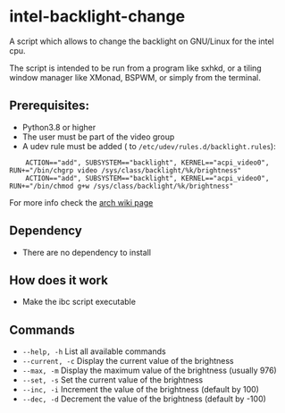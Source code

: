 # intel-backlight-change
A script which allows to change the backlight on GNU/Linux for the intel cpu.

The script is intended to be run from a program like sxhkd, or a tiling window manager like XMonad, BSPWM, or simply from the terminal.

## Prerequisites:
* Python3.8 or higher
* The user must be part of the video group
* A udev rule must be added ( to `/etc/udev/rules.d/backlight.rules`):
```
    ACTION=="add", SUBSYSTEM=="backlight", KERNEL=="acpi_video0", RUN+="/bin/chgrp video /sys/class/backlight/%k/brightness"
    ACTION=="add", SUBSYSTEM=="backlight", KERNEL=="acpi_video0", RUN+="/bin/chmod g+w /sys/class/backlight/%k/brightness"
```
For more info check the [arch wiki page](https://wiki.archlinux.org/index.php/backlight)

## Dependency
* There are no dependency to install

## How does it work
* Make the ibc script executable

## Commands
* `--help, -h` List all available commands
* `--current, -c` Display the current value of the brightness
* `--max, -m` Display the maximum value of the brightness (usually 976)
* `--set, -s` Set the current value of the brightness
* `--inc, -i` Increment the value of the brightness (default by 100)
* `--dec, -d` Decrement the value of the brightness (default by -100)

